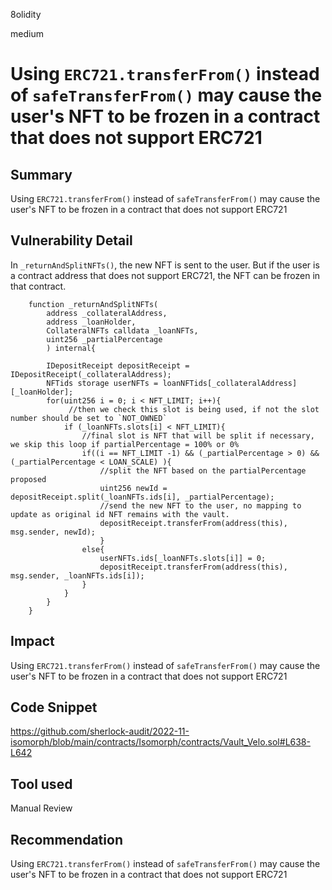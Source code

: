 8olidity

medium

# Using `ERC721.transferFrom()` instead of `safeTransferFrom()` may cause the user's NFT to be frozen in a contract that does not support ERC721

## Summary
Using `ERC721.transferFrom()` instead of `safeTransferFrom()` may cause the user's NFT to be frozen in a contract that does not support ERC721
## Vulnerability Detail

In `_returnAndSplitNFTs()`, the new NFT is sent to the user. But if the user is a contract address that does not support ERC721, the NFT can be frozen in that contract.

```solidity
    function _returnAndSplitNFTs(
        address _collateralAddress, 
        address _loanHolder, 
        CollateralNFTs calldata _loanNFTs, 
        uint256 _partialPercentage
        ) internal{

        IDepositReceipt depositReceipt = IDepositReceipt(_collateralAddress);
        NFTids storage userNFTs = loanNFTids[_collateralAddress][_loanHolder];
        for(uint256 i = 0; i < NFT_LIMIT; i++){
             //then we check this slot is being used, if not the slot number should be set to `NOT_OWNED`
            if (_loanNFTs.slots[i] < NFT_LIMIT){
                //final slot is NFT that will be split if necessary, we skip this loop if partialPercentage = 100% or 0%
                if((i == NFT_LIMIT -1) && (_partialPercentage > 0) && (_partialPercentage < LOAN_SCALE) ){
                    //split the NFT based on the partialPercentage proposed
                    uint256 newId = depositReceipt.split(_loanNFTs.ids[i], _partialPercentage);
                    //send the new NFT to the user, no mapping to update as original id NFT remains with the vault.
                    depositReceipt.transferFrom(address(this), msg.sender, newId);
                    }
                else{
                    userNFTs.ids[_loanNFTs.slots[i]] = 0;
                    depositReceipt.transferFrom(address(this), msg.sender, _loanNFTs.ids[i]);
                } 
            }
        }
    }
```
## Impact
Using `ERC721.transferFrom()` instead of `safeTransferFrom()` may cause the user's NFT to be frozen in a contract that does not support ERC721
## Code Snippet
https://github.com/sherlock-audit/2022-11-isomorph/blob/main/contracts/Isomorph/contracts/Vault_Velo.sol#L638-L642
## Tool used

Manual Review

## Recommendation
Using `ERC721.transferFrom()` instead of `safeTransferFrom()` may cause the user's NFT to be frozen in a contract that does not support ERC721